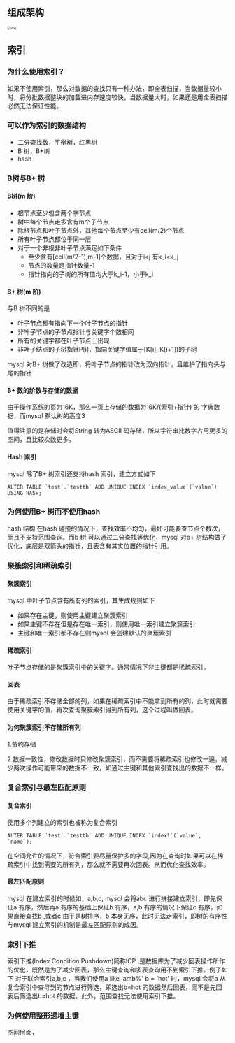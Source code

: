 ## 组成架构

<img src="C:\Users\Administrator\AppData\Local\YNote\data\m13276603969@163.com\f959d2c3467c40e49b5a551556c2496d\clipboard.png" alt="img" style="zoom:50%;" />



## 索引

### 为什么使用索引？

如果不使用索引，那么对数据的查找只有一种办法，即全表扫描，当数据量较小时，将分批数据整块的加载进内存速度较快，当数据量大时，如果还是用全表扫描必然无法保证性能。



### 可以作为索引的数据结构

- 二分查找数，平衡树，红黑树
- B 树，B+树
- hash

### B树与B+ 树

#### B树(m 阶)

- 根节点至少包含两个字节点
- 树中每个节点走多含有m个子节点
- 除根节点和叶子节点外，其他每个节点至少有ceil(m/2)个节点
- 所有叶子节点都位于同一层
- 对于一个非根非叶子节点满足如下条件
  - 至少含有[ceil(m/2-1),m-1]个数据，且对于i<j 有k_i<k_j
  - 节点的数量是指针数量-1
  - 指针指向的子树的所有值均大于k_i-1，小于k_i 

#### B+ 树(m 阶)

与B 树不同的是

- 叶子节点都有指向下一个叶子节点的指针
- 非叶子节点的子节点指针与关键字个数相同
- 所有的关键字都在叶子节点上出现
- 非叶子结点的子树指针P[i]，指向关键字值属于[K[i], K[i+1])的子树

mysql 对B+ 树做了改造即，将叶子节点的指针改为双向指针，且维护了指向头与尾的指针

#### B+ 数的阶数与存储的数据

由于操作系统的页为16K，那么一页上存储的数据为16K/(索引+指针) 的 字典数据，而mysql 默认树的高度3

值得注意的是存储时会将String 转为ASCII 码存储，所以字符串比数字占用更多的空间，且比较次数更多。

#### Hash 索引

mysql 除了B+ 树索引还支持hash 索引，建立方式如下

```
ALTER TABLE `test`.`testtb` ADD UNIQUE INDEX `index_value`(`value`) USING HASH;
```

### 为何使用B+ 树而不使用hash

hash 结构 在hash 碰撞的情况下，查找效率不均匀，最坏可能要查节点个数次，而且不支持范围查询。而b 树 可以通过二分查找等优化，mysql 对b+ 树结构做了优化，底层是双箭头的指针，且表含有其实位置的指针引用。

### 聚簇索引和稀疏索引

#### 聚簇索引

mysql 中叶子节点含有所有列的索引，其生成规则如下

- 如果存在主键，则使用主键建立聚簇索引
- 如果主键不存在但是存在唯一索引，则使用唯一索引建立聚簇索引
- 主键和唯一索引都不存在则mysql 会创建默认的聚簇索引

#### 稀疏索引

叶子节点存储的是聚簇索引中的关键字。通常情况下非主键都是稀疏索引。

#### 回表

由于稀疏索引不存储全部的列，如果在稀疏索引中不能拿到所有的列，此时就需要使用关键字的值，再次查询聚簇索引得到所有列，这个过程叫做回表。

#### 为何聚簇索引不存储所有列

1.节约存储

2.数据一致性，修改数据时只修改聚簇索引，而不需要将稀疏索引也修改一遍，减少两次操作可能带来的数据不一致，如通过主键和其他索引查找出的数据不一样。

### 复合索引与最左匹配原则

#### 复合索引

使用多个列建立的索引也被称为复合索引

```
ALTER TABLE `test`.`testtb` ADD UNIQUE INDEX `index1`(`value`, `name`);
```

在空间允许的情况下，符合索引要尽量保护多的字段,因为在查询时如果可以在稀疏索引中找到需要的所有列，那么就不需要再次回表。从而优化查找效率。

#### 最左匹配原则

mysql 在建立索引的时候如，a,b,c, mysql 会将abc 进行拼接建立索引，即先保证a 有序，然后再a 有序的基础上保证b 有序，a,b 有序的情况下保证c 有序，如果直接查找b ,或者c 由于是树排序，b 本身无序，此时无法走索引，即树的有序性与mysql 建立索引的机制是最左匹配原则的成因。

### 索引下推

索引下推(Index Condition Pushdown)简称ICP ,是数据库为了减少回表操作所作的优化，既然是为了减少回表，那么主键查询和多表查询用不到索引下推。例子如下 对于联合索引a,b,c ，当我们使用a like 'amb%' b = 'hot' 时，mysql 会将a 从复合索引中查寻到的节点进行筛选，即选出b=hot 的数据然后回表，而不是先回表后筛选出b=hot 的数据。此外，范围查找无法使用索引下推。

### 为何使用整形递增主键

空间层面，